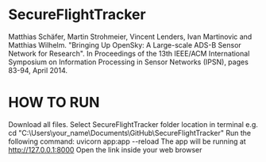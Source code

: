 # SecureFlightTracker


Matthias Schäfer, Martin Strohmeier, Vincent Lenders, Ivan Martinovic and Matthias Wilhelm.
"Bringing Up OpenSky: A Large-scale ADS-B Sensor Network for Research".
In Proceedings of the 13th IEEE/ACM International Symposium on Information Processing in Sensor Networks (IPSN), pages 83-94, April 2014.


# HOW TO RUN
Download all files. 
Select SecureFlightTracker folder location in terminal e.g. cd "C:\Users\your_name\Documents\GitHub\SecureFlightTracker"
Run the following command:
uvicorn app:app --reload
The app will be running at http://127.0.0.1:8000
Open the link inside your web browser